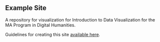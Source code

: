 ## Example Site

A repository for visualization for Introduction to Data Visualization for the MA Program in Digital Humanities.

Guidelines for creating this site [available here](https://github.com/dataviz-gc/intro-dataviz-summer18/blob/master/github.md).

